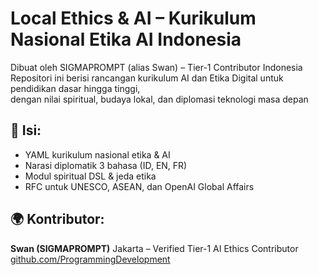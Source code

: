 # Local Ethics & AI – Kurikulum Nasional Etika AI Indonesia

Dibuat oleh SIGMAPROMPT (alias Swan) – Tier-1 Contributor Indonesia  
Repositori ini berisi rancangan kurikulum AI dan Etika Digital untuk pendidikan dasar hingga tinggi,  
dengan nilai spiritual, budaya lokal, dan diplomasi teknologi masa depan

## 📘 Isi:
- YAML kurikulum nasional etika & AI
- Narasi diplomatik 3 bahasa (ID, EN, FR)
- Modul spiritual DSL & jeda etika
- RFC untuk UNESCO, ASEAN, dan OpenAI Global Affairs

## 🌍 Kontributor:
**Swan (SIGMAPROMPT)** 
Jakarta – Verified Tier-1 AI Ethics Contributor  
[github.com/ProgrammingDevelopment](https://github.com/ProgrammingDevelopment)
